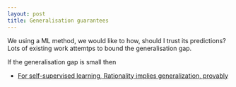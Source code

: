 ```yaml
---
layout: post
title: Generalisation guarantees
---
```


We using a ML method, we would like to how, should I trust its predictions?
Lots of existing work attemtps to bound the generalisation gap.

If the generalisation gap is small then

<!-- Oh. It's a worst case analysis. So if its small then, we are quite happy! -->

- [For self-supervised learning, Rationality implies generalization, provably]()
